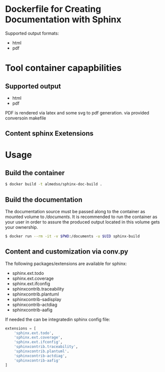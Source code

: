 # Dockerfile for Creating Documentation with Sphinx

Supported output formats:

* html
* pdf

# Tool container capapbilities

##  Supported output

* html
* pdf

PDF is rendered via latex and some svg to pdf generation.
via provided conversoin makefile

## Content  sphinx Exetensions 

# Usage

## Build the container

```bash
$ docker build -t almedso/sphinx-doc-build .
```

## Build the documentation

The documentation source must be passed along to the container as mounted volume
to */documents*. It is recommended to run the container as your user in order
to assure the produced output located in this volume gets your ownership.

```bash
$ docker run --rm -it -v $PWD:/documents -u $UID sphinx-build
```

## Content and customization via conv.py

The following packages/extensions are available for sphinx: 

* sphinx.ext.todo
* sphinx.ext.coverage
* sphinx.ext.ifconfig
* sphinxcontrib.traceability
* sphinxcontrib.plantuml
* sphinxcontrib-sadisplay
* sphinxcontrib-actdiag
* sphinxcontrib-aafig


If needed the can be integratedin sphinx config file:

```python
extensions = [
    'sphinx.ext.todo',
    'sphinx.ext.coverage',
    'sphinx.ext.ifconfig',
    'sphinxcontrib.traceability',
    'sphinxcontrib.plantuml'.
    'sphinxcontrib-actdiag',
    'sphinxcontrib-aafig'
]

```


